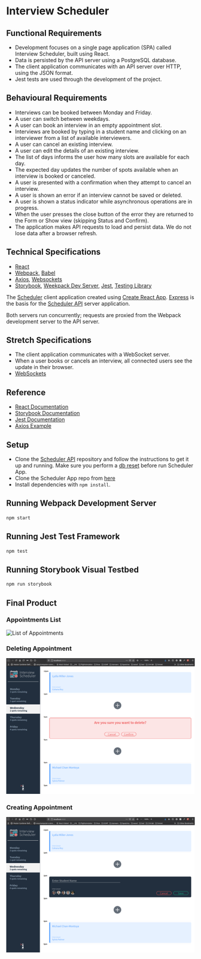 # Interview Scheduler

## Functional Requirements

* Development focuses on a single page application (SPA) called Interview Scheduler, built using React.
* Data is persisted by the API server using a PostgreSQL database.
* The client application communicates with an API server over HTTP, using the JSON format.
* Jest tests are used through the development of the project.

## Behavioural Requirements

* Interviews can be booked between Monday and Friday.
* A user can switch between weekdays.
* A user can book an interview in an empty appointment slot.
* Interviews are booked by typing in a student name and clicking on an interviewer from a list of available interviewers.
* A user can cancel an existing interview.
* A user can edit the details of an existing interview.
* The list of days informs the user how many slots are available for each day.
* The expected day updates the number of spots available when an interview is booked or canceled.
* A user is presented with a confirmation when they attempt to cancel an interview.
* A user is shown an error if an interview cannot be saved or deleted.
* A user is shown a status indicator while asynchronous operations are in progress.
* When the user presses the close button of the error they are returned to the Form or Show view (skipping Status and Confirm).
* The application makes API requests to load and persist data. We do not lose data after a browser refresh.

## Technical Specifications

* [React](https://reactjs.org/)
* [Webpack](https://webpack.js.org/), [Babel](https://babeljs.io/)
* [Axios](https://github.com/axios/axios), [Websockets](https://developer.mozilla.org/en-US/docs/Web/API/WebSockets_API)
* [Storybook](https://storybook.js.org/), [Weekpack Dev Server](https://github.com/webpack/webpack-dev-server), [Jest](https://jestjs.io/en/), [Testing Library](https://testing-library.com/)

The [Scheduler](https://github.com/lighthouse-labs/scheduler) client application created using [Create React App](https://facebook.github.io/create-react-app/). [Express](https://expressjs.com/) is the basis for the [Scheduler API](https://github.com/lighthouse-labs/scheduler-api) server application.

Both servers run concurrently; requests are proxied from the Webpack development server to the API server.

## Stretch Specifications

* The client application communicates with a WebSocket server.
* When a user books or cancels an interview, all connected users see the update in their browser.
* [WebSockets](https://developer.mozilla.org/en-US/docs/Web/API/WebSockets_API)

## Reference

* [React Documentation](https://reactjs.org/)
* [Storybook Documentation](https://storybook.js.org/docs/basics/introduction/)
* [Jest Documentation](https://jestjs.io/docs/en/getting-started)
* [Axios Example](https://github.com/axios/axios#example)


## Setup

* Clone the [Scheduler API](https://github.com/lighthouse-labs/scheduler-api) repository and follow the instructions to get it up and running. Make sure you perform a [db reset](http://localhost:8001/api/debug/reset) before run Scheduler App.
* Clone the Scheduler App repo from [here](https://github.com/wbox/scheduler)
* Install dependencies with `npm install`.
## Running Webpack Development Server

```sh
npm start
```

## Running Jest Test Framework

```sh
npm test
```

## Running Storybook Visual Testbed

```sh
npm run storybook
```

## Final Product

### Appointments List
![List of Appointments]()

### Deleting Appointment
![Deleting an Appointment](https://github.com/wbox/scheduler/blob/master/docs/delete.png)

### Creating Appointment
![Adding a new Appointment](https://github.com/wbox/scheduler/blob/master/docs/create.png)
